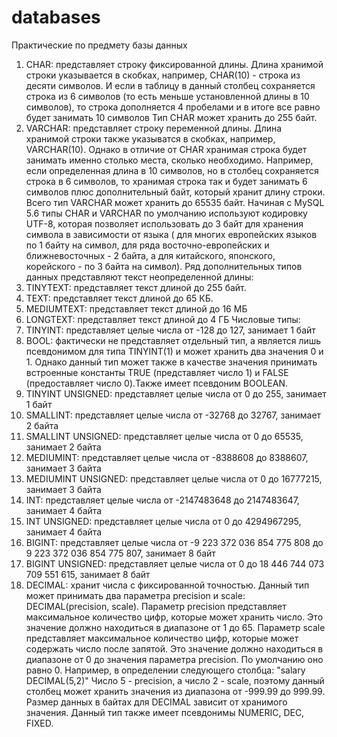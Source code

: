 # databases
Практические по предмету базы данных
1) CHAR: представляет строку фиксированной длины.
Длина хранимой строки указывается в скобках, например, CHAR(10) - строка из десяти символов. И если в таблицу в данный столбец сохраняется строка из 6 символов (то есть меньше установленной длины в 10 символов), то строка дополняется 4 пробелами и в итоге все равно будет занимать 10 символов
Тип CHAR может хранить до 255 байт.
2) VARCHAR: представляет строку переменной длины.
Длина хранимой строки также указыватся в скобках, например, VARCHAR(10). Однако в отличие от CHAR хранимая строка будет занимать именно столько места, сколько необходимо. Например, если определенная длина в 10 символов, но в столбец сохраняется строка в 6 символов, то хранимая строка так и будет занимать 6 символов плюс дополнительный байт, который хранит длину строки.
Всего тип VARCHAR может хранить до 65535 байт.
Начиная с MySQL 5.6 типы CHAR и VARCHAR по умолчанию используют кодировку UTF-8, которая позволяет использовать до 3 байт для хранения символа в зависимости от языка ( для многих европейских языков по 1 байту на символ, для ряда восточно-европейских и ближневосточных - 2 байта, а для китайского, японского, корейского - по 3 байта на символ).
Ряд дополнительных типов данных представляют текст неопределенной длины:
3) TINYTEXT: представляет текст длиной до 255 байт.
4) TEXT: представляет текст длиной до 65 КБ.
5) MEDIUMTEXT: представляет текст длиной до 16 МБ
6) LONGTEXT: представляет текст длиной до 4 ГБ
Числовые типы:
7) TINYINT: представляет целые числа от -128 до 127, занимает 1 байт
8) BOOL: фактически не представляет отдельный тип, а является лишь псевдонимом для типа TINYINT(1) и может хранить два значения 0 и 1. Однако данный тип может также в качестве значения принимать встроенные константы TRUE (представляет число 1) и FALSE (предоставляет число 0).Также имеет псевдоним BOOLEAN.
9) TINYINT UNSIGNED: представляет целые числа от 0 до 255, занимает 1 байт
10) SMALLINT: представляет целые числа от -32768 до 32767, занимает 2 байтa
11) SMALLINT UNSIGNED: представляет целые числа от 0 до 65535, занимает 2 байтa
12) MEDIUMINT: представляет целые числа от -8388608 до 8388607, занимает 3 байта
13) MEDIUMINT UNSIGNED: представляет целые числа от 0 до 16777215, занимает 3 байта
14) INT: представляет целые числа от -2147483648 до 2147483647, занимает 4 байта
15) INT UNSIGNED: представляет целые числа от 0 до 4294967295, занимает 4 байта
16) BIGINT: представляет целые числа от -9 223 372 036 854 775 808 до 9 223 372 036 854 775 807, занимает 8 байт
17) BIGINT UNSIGNED: представляет целые числа от 0 до 18 446 744 073 709 551 615, занимает 8 байт
18) DECIMAL: хранит числа с фиксированной точностью. Данный тип может принимать два параметра precision и scale: DECIMAL(precision, scale).
Параметр precision представляет максимальное количество цифр, которые может хранить число. Это значение должно находиться в диапазоне от 1 до 65.
Параметр scale представляет максимальное количество цифр, которые может содержать число после запятой. Это значение должно находиться в диапазоне от 0 до значения параметра precision. По умолчанию оно равно 0.
Например, в определении следующего столбца:
"salary DECIMAL(5,2)"
Число 5 - precision, а число 2 - scale, поэтому данный столбец может хранить значения из диапазона от -999.99 до 999.99.
Размер данных в байтах для DECIMAL зависит от хранимого значения.
Данный тип также имеет псевдонимы NUMERIC, DEC, FIXED.
